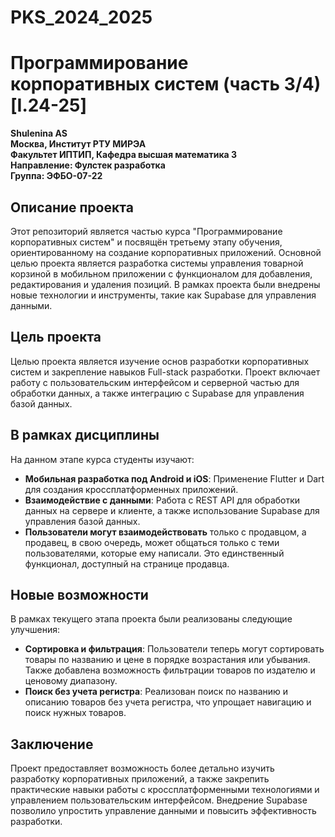 # PKS_2024_2025  
# Программирование корпоративных систем (часть 3/4) [I.24-25]

**Shulenina AS**  
**Москва, Институт РТУ МИРЭА**  
**Факультет ИПТИП, Кафедра высшая математика 3**  
**Направление: Фулстек разработка**  
**Группа: ЭФБО-07-22**

## Описание проекта

Этот репозиторий является частью курса "Программирование корпоративных систем" и посвящён третьему этапу обучения, ориентированному на создание корпоративных приложений. Основной целью проекта является разработка системы управления товарной корзиной в мобильном приложении с функционалом для добавления, редактирования и удаления позиций. В рамках проекта были внедрены новые технологии и инструменты, такие как Supabase для управления данными.

## Цель проекта

Целью проекта является изучение основ разработки корпоративных систем и закрепление навыков Full-stack разработки. Проект включает работу с пользовательским интерфейсом и серверной частью для обработки данных, а также интеграцию с Supabase для управления базой данных.

## В рамках дисциплины

На данном этапе курса студенты изучают:

- **Мобильная разработка под Android и iOS**: Применение Flutter и Dart для создания кроссплатформенных приложений.
- **Взаимодействие с данными**: Работа с REST API для обработки данных на сервере и клиенте, а также использование Supabase для управления базой данных.
- **Пользователи могут взаимодействовать** только с продавцом, а продавец, в свою очередь, может общаться только с теми пользователями, которые ему написали. Это единственный функционал, доступный на странице продавца.

## Новые возможности

В рамках текущего этапа проекта были реализованы следующие улучшения:

- **Сортировка и фильтрация**: Пользователи теперь могут сортировать товары по названию и цене в порядке возрастания или убывания. Также добавлена возможность фильтрации товаров по издателю и ценовому диапазону.
- **Поиск без учета регистра**: Реализован поиск по названию и описанию товаров без учета регистра, что упрощает навигацию и поиск нужных товаров.

## Заключение

Проект предоставляет возможность более детально изучить разработку корпоративных приложений, а также закрепить практические навыки работы с кроссплатформенными технологиями и управлением пользовательским интерфейсом. Внедрение Supabase позволило упростить управление данными и повысить эффективность разработки.
